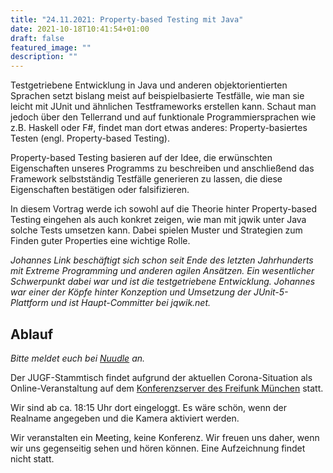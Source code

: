 ```yaml
---
title: "24.11.2021: Property-based Testing mit Java"
date: 2021-10-18T10:41:54+01:00
draft: false
featured_image: ""
description: ""
---
```


Testgetriebene Entwicklung in Java und anderen objektorientierten Sprachen setzt bislang meist auf beispielbasierte Testfälle, wie man sie leicht mit JUnit und ähnlichen Testframeworks erstellen kann.
Schaut man jedoch über den Tellerrand und auf funktionale Programmiersprachen wie z.B. Haskell oder F#, findet man dort etwas anderes: Property-basiertes Testen (engl. Property-based Testing).

Property-based Testing basieren auf der Idee, die erwünschten Eigenschaften unseres Programms zu beschreiben und anschließend das Framework selbstständig Testfälle generieren zu lassen, die diese Eigenschaften bestätigen oder falsifizieren.

In diesem Vortrag werde ich sowohl auf die Theorie hinter Property-based Testing eingehen als auch konkret zeigen, wie man mit jqwik unter Java solche Tests umsetzen kann. Dabei spielen Muster und Strategien zum Finden guter Properties eine wichtige Rolle.

*Johannes Link beschäftigt sich schon seit Ende des letzten Jahrhunderts mit Extreme Programming und anderen agilen Ansätzen. Ein wesentlicher Schwerpunkt dabei war und ist die testgetriebene Entwicklung. Johannes war einer der Köpfe hinter Konzeption und Umsetzung der
JUnit-5-Plattform und ist Haupt-Committer bei jqwik.net.*

## Ablauf 

_Bitte meldet euch bei [Nuudle](https://nuudel.digitalcourage.de/uxphKEillTW6RQIk) an._

Der JUGF-Stammtisch findet aufgrund der aktuellen Corona-Situation als Online-Veranstaltung auf dem [Konferenzserver des Freifunk München](https://meet.ffmuc.net/jugfmeeting) statt.

Wir sind ab ca. 18:15 Uhr dort eingeloggt. Es wäre schön, wenn der Realname angegeben und die Kamera aktiviert werden.

Wir veranstalten ein Meeting, keine Konferenz. Wir freuen uns daher, wenn wir uns gegenseitig sehen und hören können.
Eine Aufzeichnung findet nicht statt.